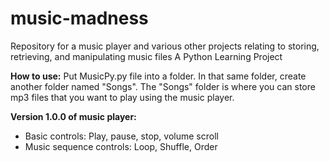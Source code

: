 # music-madness
Repository for a music player and various other projects relating to storing, retrieving, and manipulating music files
A Python Learning Project

**How to use:**
Put MusicPy.py file into a folder. In that same folder, create another folder named "Songs". The "Songs" folder is where you can
store mp3 files that you want to play using the music player.

**Version 1.0.0 of music player:**
- Basic controls: Play, pause, stop, volume scroll
- Music sequence controls: Loop, Shuffle, Order
